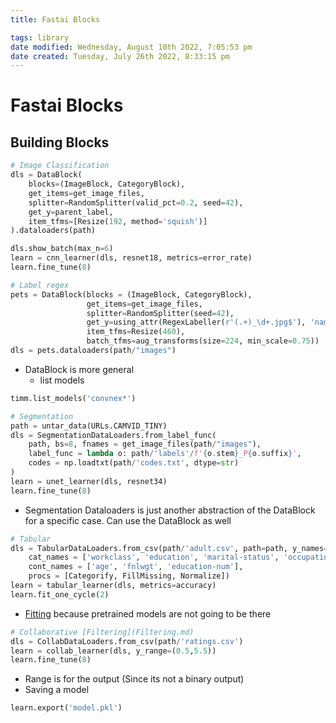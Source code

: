 ```yaml
---
title: Fastai Blocks

tags: library 
date modified: Wednesday, August 10th 2022, 7:05:53 pm
date created: Tuesday, July 26th 2022, 8:33:15 pm
---
```


# Fastai Blocks

## Building Blocks
```python
# Image Classification
dls = DataBlock(
    blocks=(ImageBlock, CategoryBlock), 
    get_items=get_image_files, 
    splitter=RandomSplitter(valid_pct=0.2, seed=42),
    get_y=parent_label,
    item_tfms=[Resize(192, method='squish')]
).dataloaders(path)

dls.show_batch(max_n=6)
learn = cnn_learner(dls, resnet18, metrics=error_rate)
learn.fine_tune(8)
```

```python
# Label regex
pets = DataBlock(blocks = (ImageBlock, CategoryBlock),
                 get_items=get_image_files, 
                 splitter=RandomSplitter(seed=42),
                 get_y=using_attr(RegexLabeller(r'(.+)_\d+.jpg$'), 'name'),
                 item_tfms=Resize(460),
                 batch_tfms=aug_transforms(size=224, min_scale=0.75))
dls = pets.dataloaders(path/"images")
```

- DataBlock is more general
	- list models

```python
timm.list_models('convnex*')
```

```python
# Segmentation
path = untar_data(URLs.CAMVID_TINY)
dls = SegmentationDataLoaders.from_label_func(
    path, bs=8, fnames = get_image_files(path/"images"),
    label_func = lambda o: path/'labels'/f'{o.stem}_P{o.suffix}',
    codes = np.loadtxt(path/'codes.txt', dtype=str)
)
learn = unet_learner(dls, resnet34)
learn.fine_tune(8)
```

- Segmentation Dataloaders is just another abstraction of the DataBlock for a specific case. Can use the DataBlock as well

```python
# Tabular
dls = TabularDataLoaders.from_csv(path/'adult.csv', path=path, y_names="salary",
    cat_names = ['workclass', 'education', 'marital-status', 'occupation', 'relationship', 'race'],
    cont_names = ['age', 'fnlwgt', 'education-num'],
    procs = [Categorify, FillMissing, Normalize])
learn = tabular_learner(dls, metrics=accuracy)
learn.fit_one_cycle(2)
```

- [Fitting](Fitting.md) because pretrained models are not going to be there

```python
# Collaborative [Filtering](Filtering.md)
dls = CollabDataLoaders.from_csv(path/'ratings.csv')
learn = collab_learner(dls, y_range=(0.5,5.5))
learn.fine_tune(8)
```

- Range is for the output (Since its not a binary output)
- Saving a model

```python
learn.export('model.pkl')
```

